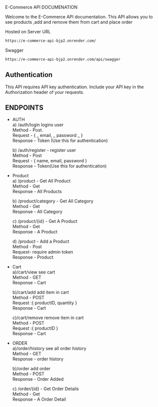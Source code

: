 E-Commerce API DOCUMENATION

Welcome to the E-Commerce API documentation. This API allows you to see products ,add and remove them from cart and place order 

Hosted on Server URL 
```bash
https://e-commerce-api-bjp2.onrender.com/
```
Swagger 
```bash
https://e-commerce-api-bjp2.onrender.com/api/swagger
```


## Authentication
This API requires API key authentication. Include your API key in the Authorization header of your requests.

## ENDPOINTS
- AUTH </br>
 a) /auth/login  logins user  </br>
 Method - Post. </br>
 Request - {  _
  email,       _
  password  _
  }</br>
 Response  - Token (Use this for authentication)  </br>
 
  b) /auth/register -  register user </br>
  Method - Post </br>
  Request - {
  name,
  email,
  password
  } </br>
  Response  - Token(Use this for authentication) </br>

 - Product </br>
   a) /product -  Get All Product </br>
   Method - Get  </br>
   Response  - All Products</br>
   
   b) /product/category -  Get All Category </br>
   Method - Get </br>
   Response  - All Category  </br>
   
   c) /product/{id} -  Get A Product </br>
   Method - Get </br>
   Response  - A Product </br>
   
   d) /product -  Add a Product </br>
   Method - Post </br>
   Request- require admin token </br>
   Response  - Product </br>


  - Cart </br>
    a)/cart/view  see cart </br>
    Method - GET </br>
    Response - Cart  </br>
    
    b)/cart/add  add item in cart </br>
    Method - POST </br>
    Request :{
    productID,
    quantity
    } </br>
    Response - Cart  </br>
  
    c)/cart/remove  remove item in cart </br>
   Method - POST </br>
   Request :{
   productID
   } </br>
  Response - Cart  </br>

 - ORDER </br>
   a)/order/history  see all order history </br>
   Method - GET </br>
   Response - order history </br>
 
   b)/order  add  order  </br>
   Method - POST </br>
   Response - Order Added </br>
 
   c) /order/{id} -  Get Order Details </br>
   Method - Get </br>
   Response  - A Order Detail </br>


